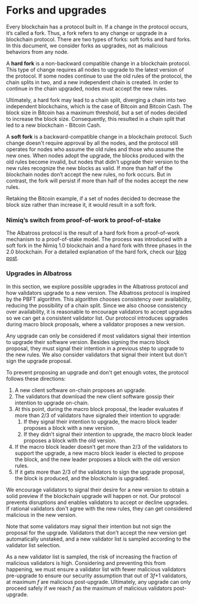 # Forks and upgrades

Every blockchain has a protocol built in. If a change in the protocol occurs, it’s called a fork. Thus, a fork refers to any change or upgrade in a blockchain protocol. There are two types of forks: soft forks and hard forks. In this document, we consider forks as upgrades, not as malicious behaviors from any node.

A **hard fork** is a non-backward compatible change in a blockchain protocol. This type of change requires all nodes to upgrade to the latest version of the protocol. If some nodes continue to use the old rules of the protocol, the chain splits in two, and a new independent chain is created. In order to continue in the chain upgraded, nodes must accept the new rules.

Ultimately, a hard fork may lead to a chain split, diverging a chain into two independent blockchains, which is the case of Bitcoin and Bitcoin Cash. The block size in Bitcoin has a maximum threshold, but a set of nodes decided to increase the block size. Consequently, this resulted in a chain split that led to a new blockchain - Bitcoin Cash.

A **soft fork** is a backward-compatible change in a blockchain protocol. Such change doesn't require approval by all the nodes, and the protocol still operates for nodes who assume the old rules and those who assume the new ones. When nodes adopt the upgrade, the blocks produced with the old rules become invalid, but nodes that didn't upgrade their version to the new rules recognize the new blocks as valid. If more than half of the blockchain nodes don’t accept the new rules, no fork occurs. But in contrast, the fork will persist if more than half of the nodes accept the new rules.

Retaking the Bitcoin example, if a set of nodes decided to decrease the block size rather than increase it, it would result in a soft fork.

### Nimiq’s switch from proof-of-work to proof-of-stake

The Albatross protocol is the result of a hard fork from a proof-of-work mechanism to a proof-of-stake model. The process was introduced with a soft fork in the Nimiq 1.0 blockchain and a hard fork with three phases in the 2.0 blockchain. For a detailed explanation of the hard fork, check our [blog post](https://www.nimiq.com/blog/nimiq-20-albatross-hard-fork-preparations/).

### Upgrades in Albatross

In this section, we explore possible upgrades in the Albatross protocol and how validators upgrade to a new version. The Albatross protocol is inspired by the PBFT algorithm. This algorithm chooses consistency over availability, reducing the possibility of a chain split. Since we also choose consistency over availability, it is reasonable to encourage validators to accept upgrades so we can get a consistent validator list. Our protocol introduces upgrades during macro block proposals, where a validator proposes a new version.

Any upgrade can only be considered if most validators signal their intention to upgrade their software version. Besides signing the macro block proposal, they must signal their intention in a previous step to upgrade to the new rules. We also consider validators that signal their intent but don't sign the upgrade proposal.

To prevent proposing an upgrade and don't get enough votes, the protocol follows these directions:

1. A new client software on-chain proposes an upgrade.
2. The validators that download the new client software gossip their intention to upgrade on-chain.
3. At this point, during the macro block proposal, the leader evaluates if more than 2/3 of validators have signaled their intention to upgrade:
    1. If they signal their intention to upgrade, the macro block leader proposes a block with a new version.
    2. If they didn’t signal their intention to upgrade, the macro block leader proposes a block with the old version.
4. If the macro block leader doesn’t get more than 2/3 of the validators to support the upgrade, a new macro block leader is elected to propose the block, and the new leader proposes a block with the old version rules.
5. If it gets more than 2/3 of the validators to sign the upgrade proposal, the block is produced, and the blockchain is upgraded.

We encourage validators to signal their desire for a new version to obtain a solid preview if the blockchain upgrade will happen or not. Our protocol prevents disruptions and enables validators to accept or decline upgrades. If rational validators don't agree with the new rules, they can get considered malicious in the new version.

Note that some validators may signal their intention but not sign the proposal for the upgrade. Validators that don’t accept the new version get automatically unstaked, and a new validator list is sampled according to the validator list selection.

As a new validator list is sampled, the risk of increasing the fraction of malicious validators is high. Considering and preventing this from happening, we must ensure a validator list with fewer malicious validators pre-upgrade to ensure our security assumption that out of 3*f*+1 validators, at maximum *f* are malicious post-upgrade. Ultimately, any upgrade can only proceed safely if we reach *f* as the maximum of malicious validators post-upgrade.